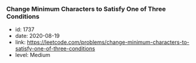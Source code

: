 ### Change Minimum Characters to Satisfy One of Three Conditions

* id: 1737
* date: 2020-08-19
* link: https://leetcode.com/problems/change-minimum-characters-to-satisfy-one-of-three-conditions
* level: Medium
